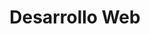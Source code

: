 ---
title: 'Desarrollo Web'
description: 'Crear y mantener un sitio web funcional, según el modelo ideal para la marca.'
---
